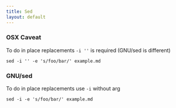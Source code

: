 ```yaml
---
title: Sed
layout: default
---
```


### OSX Caveat

To do in place replacements `-i ''` is required (GNU/sed is different)

    sed -i '' -e 's/foo/bar/' example.md


### GNU/sed

To do in place replacements use `-i` without arg

    sed -i -e 's/foo/bar/' example.md
